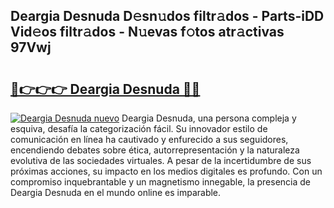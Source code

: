 ## Deargia Desnuda D𝚎sn𝚞dos filtr𝚊dos - Parts-iDD Vid𝚎os filtr𝚊dos - N𝚞evas f𝚘tos atr𝚊ctivas 97Vwj

# <h2><a href="http://mbddkbj.tromn.icu/?c=Deargia+Desnuda">🔗👉👉👉 Deargia Desnuda 🔗🔗</a></h2>

[![Deargia Desnuda nuevo](https://i.imgur.com/pEAQMta.gif)](http://mbddkbj.tromn.icu/?c=Deargia+Desnuda)
Deargia Desnuda, una persona compleja y esquiva, desafía la categorización fácil. Su innovador estilo de comunicación en línea ha cautivado y enfurecido a sus seguidores, encendiendo debates sobre ética, autorrepresentación y la naturaleza evolutiva de las sociedades virtuales. A pesar de la incertidumbre de sus próximas acciones, su impacto en los medios digitales es profundo. Con un compromiso inquebrantable y un magnetismo innegable, la presencia de Deargia Desnuda en el mundo online es imparable.
